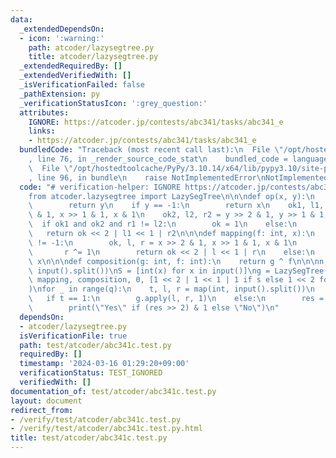 ```yaml
---
data:
  _extendedDependsOn:
  - icon: ':warning:'
    path: atcoder/lazysegtree.py
    title: atcoder/lazysegtree.py
  _extendedRequiredBy: []
  _extendedVerifiedWith: []
  _isVerificationFailed: false
  _pathExtension: py
  _verificationStatusIcon: ':grey_question:'
  attributes:
    IGNORE: https://atcoder.jp/contests/abc341/tasks/abc341_e
    links:
    - https://atcoder.jp/contests/abc341/tasks/abc341_e
  bundledCode: "Traceback (most recent call last):\n  File \"/opt/hostedtoolcache/PyPy/3.10.14/x64/lib/pypy3.10/site-packages/onlinejudge_verify/documentation/build.py\"\
    , line 76, in _render_source_code_stat\n    bundled_code = language.bundle(\n\
    \  File \"/opt/hostedtoolcache/PyPy/3.10.14/x64/lib/pypy3.10/site-packages/onlinejudge_verify/languages/python.py\"\
    , line 96, in bundle\n    raise NotImplementedError\nNotImplementedError\n"
  code: "# verification-helper: IGNORE https://atcoder.jp/contests/abc341/tasks/abc341_e\n\
    from atcoder.lazysegtree import LazySegTree\n\n\ndef op(x, y):\n    if x == -1:\n\
    \        return y\n    if y == -1:\n        return x\n    ok1, l1, r1 = x >> 2\
    \ & 1, x >> 1 & 1, x & 1\n    ok2, l2, r2 = y >> 2 & 1, y >> 1 & 1, y & 1\n  \
    \  if ok1 and ok2 and r1 != l2:\n        ok = 1\n    else:\n        ok = 0\n \
    \   return ok << 2 | l1 << 1 | r2\n\n\ndef mapping(f: int, x):\n    if f and x\
    \ != -1:\n        ok, l, r = x >> 2 & 1, x >> 1 & 1, x & 1\n        l ^= 1\n \
    \       r ^= 1\n        return ok << 2 | l << 1 | r\n    else:\n        return\
    \ x\n\n\ndef composition(g: int, f: int):\n    return g ^ f\n\n\nn, q = map(int,\
    \ input().split())\nS = [int(x) for x in input()]\ng = LazySegTree(\n    op, -1,\
    \ mapping, composition, 0, [1 << 2 | 1 << 1 | 1 if s else 1 << 2 for s in S]\n\
    )\nfor _ in range(q):\n    t, l, r = map(int, input().split())\n    l -= 1\n \
    \   if t == 1:\n        g.apply(l, r, 1)\n    else:\n        res = g.prod(l, r)\n\
    \        print(\"Yes\" if (res >> 2) & 1 else \"No\")\n"
  dependsOn:
  - atcoder/lazysegtree.py
  isVerificationFile: true
  path: test/atcoder/abc341c.test.py
  requiredBy: []
  timestamp: '2024-03-16 01:29:20+09:00'
  verificationStatus: TEST_IGNORED
  verifiedWith: []
documentation_of: test/atcoder/abc341c.test.py
layout: document
redirect_from:
- /verify/test/atcoder/abc341c.test.py
- /verify/test/atcoder/abc341c.test.py.html
title: test/atcoder/abc341c.test.py
---
```


